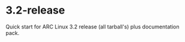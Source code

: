 3.2-release
===========

Quick start for ARC Linux 3.2 release (all tarball's) plus documentation pack.